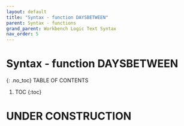 ```yaml
---
layout: default
title: "Syntax - function DAYSBETWEEN"
parent: Syntax - functions
grand_parent: Workbench Logic Text Syntax
nav_order: 5
---
```

# Syntax - function DAYSBETWEEN
{: .no_toc}
TABLE OF CONTENTS 
1. TOC
{:toc}  
 
# UNDER CONSTRUCTION
